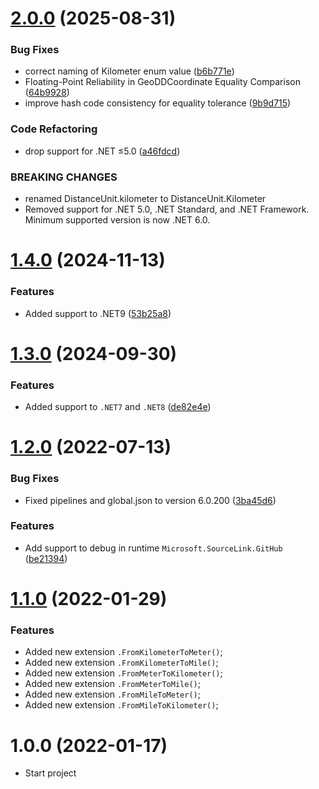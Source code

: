 # [2.0.0](https://github.com/TechNobre/PowerUtils.Geolocation/compare/v1.4.0...v2.0.0) (2025-08-31)


### Bug Fixes

* correct naming of Kilometer enum value ([b6b771e](https://github.com/TechNobre/PowerUtils.Geolocation/commit/b6b771e1dfca7f6d9120c2b3462d3221d4264361))
* Floating-Point Reliability in GeoDDCoordinate Equality Comparison ([64b9928](https://github.com/TechNobre/PowerUtils.Geolocation/commit/64b99285d8b0cf9a7b07e10752077f2fb2049ff7))
* improve hash code consistency for equality tolerance ([9b9d715](https://github.com/TechNobre/PowerUtils.Geolocation/commit/9b9d71597ea76280c215eeac7c4ab19423a818e4))


### Code Refactoring

* drop support for .NET ≤5.0 ([a46fdcd](https://github.com/TechNobre/PowerUtils.Geolocation/commit/a46fdcd039f0010dbc20bba4d24f41ae138896a4))


### BREAKING CHANGES

* renamed DistanceUnit.kilometer to DistanceUnit.Kilometer
* Removed support for .NET 5.0, .NET Standard, and .NET Framework. Minimum supported version is now .NET 6.0.

# [1.4.0](https://github.com/TechNobre/PowerUtils.Geolocation/compare/v1.3.0...v1.4.0) (2024-11-13)


### Features

* Added support to .NET9 ([53b25a8](https://github.com/TechNobre/PowerUtils.Geolocation/commit/53b25a8d1e785f29da289af3d9a0f4b925771be3))

# [1.3.0](https://github.com/TechNobre/PowerUtils.Geolocation/compare/v1.2.0...v1.3.0) (2024-09-30)


### Features

* Added support to `.NET7` and `.NET8` ([de82e4e](https://github.com/TechNobre/PowerUtils.Geolocation/commit/de82e4e75ecee921f04c2a5a028ddf163f571ed3))

# [1.2.0](https://github.com/TechNobre/PowerUtils.Geolocation/compare/v1.1.0...v1.2.0) (2022-07-13)


### Bug Fixes

* Fixed pipelines and global.json to version 6.0.200 ([3ba45d6](https://github.com/TechNobre/PowerUtils.Geolocation/commit/3ba45d6ea824b95b719d8f77fc28ec6274f1bbd7))


### Features

* Add support to debug in runtime `Microsoft.SourceLink.GitHub` ([be21394](https://github.com/TechNobre/PowerUtils.Geolocation/commit/be213946f3dadafd9583e947fad3e5e7dbd2b780))

# [1.1.0](https://github.com/TechNobre/PowerUtils.Geolocation/compare/v1.0.0...v1.1.0) (2022-01-29)


### Features

* Added new extension `.FromKilometerToMeter()`;
* Added new extension `.FromKilometerToMile()`;
* Added new extension `.FromMeterToKilometer()`;
* Added new extension `.FromMeterToMile()`;
* Added new extension `.FromMileToMeter()`;
* Added new extension `.FromMileToKilometer()`;




# 1.0.0 (2022-01-17)

- Start project
